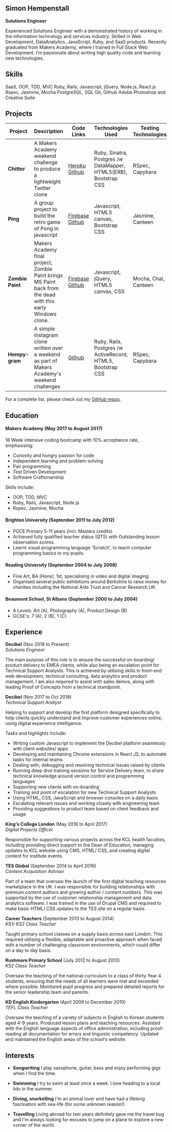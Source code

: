 ## Simon Hempenstall

**Solutions Engineer**  

Experienced Solutions Engineer with a demonstrated history of working in the information technology and services industry. Skilled in Web Development, DataAnalytics, JavaScript, Ruby, and SaaS products. Recently graduated from Makers Academy, where I trained in Full Stack Web Development. I’m passionate about writing high quality code and learning new technologies.  

## Skills

SaaS, OOP, TDD, MVC
Ruby, Rails, Javascript, jQuery, Node.js, React.js
Rspec, Jasmine, Mocha
PostgreSQL, SQL
Git, Github
Adobe Photoshop and Creative Suite 

## Projects

Project | Description | Code Links | Technologies Used | Testing Technologies
--- | --- | --- | --- | ---
**Chitter** | A Makers Academy weekend challenge to produce a lightweight Twitter clone |[Heroku](https://hempy-chitter.herokuapp.com/) [Github](https://github.com/Hempy49/chitter-challenge) | Ruby, Sinatra, Postgres /w DataMapper, HTML5(ERB), Bootstrap CSS | RSpec, Capybara
**Ping** | A group project to build the retro game of Pong in javascript | [Firebase](https://ping-js.firebaseapp.com/) [Github](https://github.com/tbscanlon/ping-js)|Javascript, HTML5 canvas, Bootstrap CSS | Jasmine, Canteen
**Zombie Paint** | Makers Academy final project, Zombie Paint brings MS Paint back from the dead with this early Windows clone. | [Firebase](https://zombie-paint-902ce.firebaseapp.com) [Github](https://github.com/MarySalemme/zombie-paint)| Javascript, jQuery, HTML5 canvas, CSS | Mocha, Chai, Canteen
**Hempy-gram** | A simple Instagram clone written over a weekend as part of Makers Academy's weekend challenges | [Github](https://github.com/Hempy49/instagram-challenge)| Ruby, Rails, Postgres /w ActiveRecord, HTML5, Bootstrap CSS | RSpec, Capybara

For a complete list, please check out my [GitHub repos](https://github.com/Hempy49).


## Education

#### Makers Academy (May 2017 to August 2017)

16 Week intensive coding bootcamp with 10% acceptance rate, emphasising:

- Curiosity and hungry passion for code
- Independent learning and problem-solving
- Pair programming
- Test Driven Development
- Software Craftsmanship

Skills include:

- OOP, TDD, MVC
- Ruby, Rails, Javascript, Node.js
- Rspec, Jasmine, Mocha


#### Brighton University (September 2011 to July 2012)

- PGCE Primary 5-11 years (incl. Masters credits)
- Achieved fully qualified teacher status (QTS) with Outstanding lesson observation scores. 
- Learnt visual programming language 'Scratch', to teach computer programming basics to my pupils.   

#### Reading University (September 2004 to July 2008)
 
- Fine Art, BA (Hons), 1st, specialising in video and digital imaging. 
- Organised several public exhibitions around Berkshire to raise money for charities including the National Aids Trust and Cancer Research UK.  

#### Beaumont School, St Albans (September 2000 to July 2004)

- A Levels: Art (A), Photography (A), Product Design (B)
- GCSE's: 7 (A), 2 (B), 1 (C)  

## Experience

**Decibel** (Nov 2018 to Present)    
*Solutions Engineer*

The main purpose of this role is to ensure the successful on-boarding/ product delivery to EMEA clients, while also being an escalation point for Technical Support Analysts. This is achieved by utilising skills in front-end web development, technical consulting, data analytics and product management. I am also required to assist with sales demos, along with leading Proof of Concepts from a technical standpoint.

**Decibel** (Nov 2017 to Oct 2018)    
*Technical Support Analyst*

Helping to support and develop the first platform designed specifically to help clients quickly understand and improve customer experiences online, using digital experience intelligence.

Tasks and highlights include:
- Writing custom Javascript to implement the Decibel platform seamlessly with client websites/ apps 
- Developing and maintaining Chrome extensions in React JS, to automate tasks for internal teams
- Dealing with, debugging and resolving technical issues raised by clients
- Running deep dive training sessions for Service Delivery team, to share technical knowledge around version control and programming languages
- Supporting new clients with on-boarding
- Training and point of escalation for new Technical Support Analysts
- Using HTML, CSS, JavaScript and browser consoles on a daily basis
- Escalating relevant issues and working closely with engineering team
- Providing suggestions to product team based on client feedback and usage

**King's College London** (May 2016 to April 2017)    
*Digital Projects Officer*

Responsible for supporting various projects across the KCL health faculties, including providing direct support to the Dean of Education, managing updates to KCL website using CMS, HTML/ CSS, and creating digital content for institute events.   

**TES Global** (September 2014 to April 2016)   
*Content Acquisition Adviser*  

Part of a team that oversaw the launch of the first digital teaching resources marketplace in the UK. I was responsible for building relationships with premium content authors and growing author / content numbers. This was supported by the use of customer relationship management and data analytics software. I was trained in the use of Drupal CMS and required to make basic HTML/ CSS updates to the TES site on a regular basis.      

**Career Teachers** (September 2013 to August 2014)   
*KS1/ KS2 Class Teacher*

Taught primary school classes on a supply basis across east London. This required utilising a flexible, adaptable and proactive approach when faced with a number of challenging classroom environments, which could differ on a day to day basis.

**Rushmore Primary School** (July 2012 to August 2013)   
*KS2 Class Teacher*

Oversaw the teaching of the national curriculum to a class of thirty Year 4 students, ensuring that the needs of all learners were met and exceeded where possible. Monitored pupil progress and prepared detailed reports for the senior leadership team and parents.

**KD English Kindergarten** (April 2009 to December 2010)   
*TEFL Class Teacher*

Oversaw the teaching of a variety of subjects in English to Korean students aged 4-9 years. Produced lesson plans and teaching resources. Assisted with the English language aspects of office administration, including proof-reading all documentation for errors and linguistic competency. Updated and maintained the English areas of the school’s website.

## Interests

- **Songwriting** I play saxophone, guitar, bass and enjoy performing gigs when I find the time. 

- **Swimming** I try to swim at least once a week. I love heading to a local lido in the summer.

- **Diving, snorkelling** I'm an animal lover and have had a lifelong fascination with sea-life (for some unknown reason!).

- **Travelling** Living abroad for two years definitely gave me the travel bug and I'm always looking for excuses to jump on a plane to explore a new corner of the world.    
